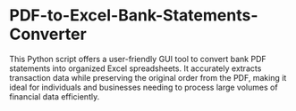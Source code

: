# PDF-to-Excel-Bank-Statements-Converter
This Python script offers a user-friendly GUI tool to convert bank PDF statements into organized Excel spreadsheets. It accurately extracts transaction data while preserving the original order from the PDF, making it ideal for individuals and businesses needing to process large volumes of financial data efficiently. 
